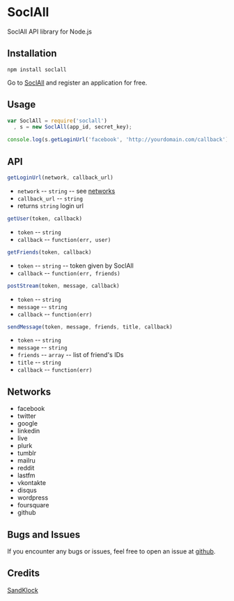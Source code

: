 # SoclAll

SoclAll API library for Node.js

## Installation

```
npm install soclall
```
Go to [SoclAll](http://www.soclall.com) and register an application for free.

## Usage

~~~ javascript
var SoclAll = require('soclall')
  , s = new SoclAll(app_id, secret_key);

console.log(s.getLoginUrl('facebook', 'http://yourdomain.com/callback'));
~~~

## API

~~~ javascript
getLoginUrl(network, callback_url)
~~~

  * `network` -- `string` -- see [networks](#networks)
  * `callback_url` -- `string`
  * returns `string` login url
  
~~~ javascript
getUser(token, callback)
~~~

  * `token` -- `string`
  * `callback` -- `function(err, user)`

~~~ javascript
getFriends(token, callback)
~~~

  * `token` -- `string` -- token given by SoclAll
  * `callback` -- `function(err, friends)`

~~~ javascript
postStream(token, message, callback)
~~~

  * `token` -- `string`
  * `message` -- `string`
  * `callback` -- `function(err)`
  
~~~ javascript
sendMessage(token, message, friends, title, callback)
~~~

  * `token` -- `string`
  * `message` -- `string`
  * `friends` -- `array` -- list of friend's IDs
  * `title` -- `string`
  * `callback` -- `function(err)`

## Networks

* facebook
* twitter
* google
* linkedin
* live
* plurk
* tumblr
* mailru
* reddit
* lastfm
* vkontakte
* disqus
* wordpress
* foursquare
* github

## Bugs and Issues

If you encounter any bugs or issues, feel free to open an issue at [github](https://github.com/sandklock/soclall-api-npm/issues).

## Credits

[SandKlock](http://www.sandklock.com)